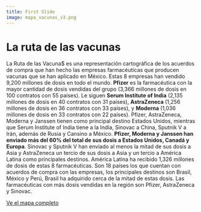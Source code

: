 ```yaml
---
title: First Slide
image: mapa_vacunas_v3.png
---
```


# La ruta de las vacunas

La Ruta de las Vacuna$ es una representación cartográfica de los acuerdos de compra que han hecho las empresas farmacéuticas que producen vacunas que se han aplicado en México. Estas 8 empresas han vendido 9,200 millones de dosis en todo el mundo. **Pfizer** es la farmacéutica con la mayor cantidad de dosis vendidas del grupo (3,366 millones de dosis en 100 contratos con 55 países). Le siguen **Serum Institute of India** (2,135 millones de dosis en 40 contratos con 31 países), **AstraZeneca** (1,256 millones de dosis en 36 contratos con 33 países), y **Moderna** (1,036 millones de dosis en 33 contratos con 22 países). Pfizer, AstraZeneca, Moderna y Janssen tienen como principal destino Estados Unidos, mientras que Serum Institute of India tiene a la India, Sinovac a China, Sputnik V a Irán, además de Rusia y Cansino a México. **Pfizer, Moderna y Janssen han enviado más del 60% del total de sus dosis a Estados Unidos, Canadá y Europa**. Sinovac y Sputnik V han enviado al menos la mitad de sus dosis a Asia y AstraZeneca un tercio de sus dosis a Asia y un tercio a América Latina como principales destinos. América Latina ha recibido 1,326 millones de dosis de estas 8 farmacéuticas. Son 18 países los que cuentan con acuerdos de compra con las empresas, los principales destinos son Brasil, México y Perú, Brasil ha adquirido cerca de la mitad de estas dosis. Las farmacéuticas con más dosis vendidas en la región son Pfizer, AstraZeneca y Sinovac.

<a class="btn btn-secondary" href="https://poderlatam.org/wp-content/uploads/2022/05/mapa_larutadelasvacunas.png" target="_blank">Ve el mapa completo</a>
<br>
